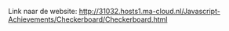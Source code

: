  Link naar de website: http://31032.hosts1.ma-cloud.nl/Javascript-Achievements/Checkerboard/Checkerboard.html 
